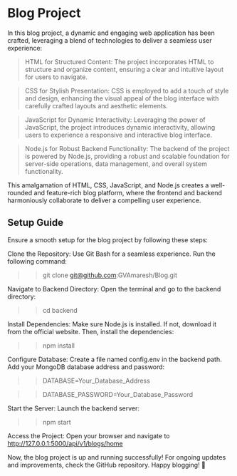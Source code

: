 # Blog Project 

In this blog project, a dynamic and engaging web application has been crafted, leveraging a blend of technologies to deliver a seamless user experience:

> HTML for Structured Content:
  The project incorporates HTML to structure and organize content, ensuring a clear and intuitive layout for users to navigate.

> CSS for Stylish Presentation:
  CSS is employed to add a touch of style and design, enhancing the visual appeal of the blog interface with carefully crafted layouts and aesthetic elements.

> JavaScript for Dynamic Interactivity:
  Leveraging the power of JavaScript, the project introduces dynamic interactivity, allowing users to experience a responsive and interactive blog interface.

> Node.js for Robust Backend Functionality:
  The backend of the project is powered by Node.js, providing a robust and scalable foundation for server-side operations, data management, and overall system functionality.

This amalgamation of HTML, CSS, JavaScript, and Node.js creates a well-rounded and feature-rich blog platform, where the frontend and backend harmoniously collaborate to deliver a compelling user experience.

## Setup Guide
Ensure a smooth setup for the blog project by following these steps:

Clone the Repository:
Use Git Bash for a seamless experience. Run the following command:
>> git clone git@github.com:GVAmaresh/Blog.git

Navigate to Backend Directory:
Open the terminal and go to the backend directory:
>> cd backend

Install Dependencies:
Make sure Node.js is installed. If not, download it from the official website. Then, install the dependencies:
>> npm install

Configure Database:
Create a file named config.env in the backend path. Add your MongoDB database address and password:
>> DATABASE=Your_Database_Address

>> DATABASE_PASSWORD=Your_Database_Password

Start the Server:
Launch the backend server:
>> npm start

Access the Project:
Open your browser and navigate to http://127.0.0.1:5000/api/v1/blogs/home

Now, the blog project is up and running successfully! For ongoing updates and improvements, check the GitHub repository. Happy blogging! 🚀
